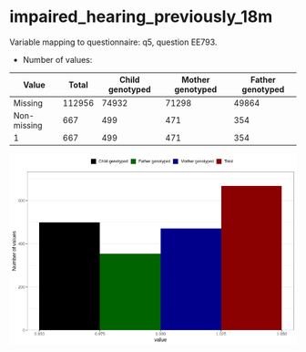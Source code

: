 # impaired_hearing_previously_18m
Variable mapping to questionnaire: q5, question EE793.
- Number of values:

| Value | Total | Child genotyped | Mother genotyped | Father genotyped |
| ----- | ----- | --------------- | ---------------- | ---------------- |
| Missing | 112956 | 74932 | 71298 | 49864 |
| Non-missing | 667 | 499 | 471 | 354 |
| 1 | 667 | 499 | 471 | 354 |



![](impaired_hearing_previously_18m_n.png)



